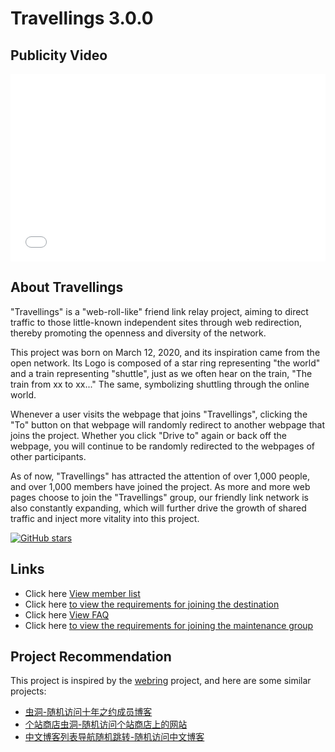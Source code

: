 # Travellings 3.0.0

## Publicity Video

<iframe src="//player.bilibili.com/player.html?aid=924428846&bvid=BV17T4y1t7bD&cid=1423471734&p=1" scrolling="no" border="0" frameborder="no" framespacing="0" allowfullscreen="true" width="100%" height="300px"> </iframe>

## About Travellings

"Travellings" is a "web-roll-like" friend link relay project, aiming to direct traffic to those little-known independent sites through web redirection, thereby promoting the openness and diversity of the network.

This project was born on March 12, 2020, and its inspiration came from the open network.  Its Logo is composed of a star ring representing "the world" and a train representing "shuttle", just as we often hear on the train, "The train from xx to xx..."  The same, symbolizing shuttling through the online world.

Whenever a user visits the webpage that joins "Travellings", clicking the "To" button on that webpage will randomly redirect to another webpage that joins the project.  Whether you click "Drive to" again or back off the webpage, you will continue to be randomly redirected to the webpages of other participants.

As of now, "Travellings" has attracted the attention of over 1,000 people, and over 1,000 members have joined the project.  As more and more web pages choose to join the "Travellings" group, our friendly link network is also constantly expanding, which will further drive the growth of shared traffic and inject more vitality into this project.

[![GitHub stars](https://img.shields.io/github/stars/travellings-link/travellings?style=social)](https://github.com/travellings-link/travellings/stargazers)

## Links

- Click here [View member list](https://list.travellings.cn)
- Click here [to view the requirements for joining the destination](https://www.travellings.cn/en_US/docs/join)
- Click here [View FAQ](https://www.travellings.cn/en_US/docs/qa)
- Click here [to view the requirements for joining the maintenance group](https://www.travellings.cn/en_US/docs/toyou)

## Project Recommendation

This project is inspired by the [webring](https://github.com/XXIIVV/webring) project, and here are some similar projects:

- [虫洞-随机访问十年之约成员博客](https://www.foreverblog.cn/notice/16.html)
- [个站商店虫洞-随机访问个站商店上的网站](https://storeweb.cn/s/1818)
- [中文博客列表导航随机跳转-随机访问中文博客](https://zhblogs.ohyee.cc/go)
